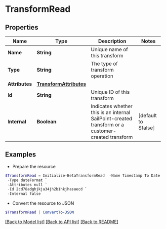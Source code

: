 # TransformRead
## Properties

Name | Type | Description | Notes
------------ | ------------- | ------------- | -------------
**Name** | **String** | Unique name of this transform | 
**Type** | **String** | The type of transform operation | 
**Attributes** | [**TransformAttributes**](TransformAttributes.md) |  | 
**Id** | **String** | Unique ID of this transform | 
**Internal** | **Boolean** | Indicates whether this is an internal SailPoint-created transform or a customer-created transform | [default to $false]

## Examples

- Prepare the resource
```powershell
$TransformRead = Initialize-BetaTransformRead  -Name Timestamp To Date `
 -Type dateFormat `
 -Attributes null `
 -Id 2cd78adghjkja34jh2b1hkjhasuecd `
 -Internal false
```

- Convert the resource to JSON
```powershell
$TransformRead | ConvertTo-JSON
```

[[Back to Model list]](../README.md#documentation-for-models) [[Back to API list]](../README.md#documentation-for-api-endpoints) [[Back to README]](../README.md)

